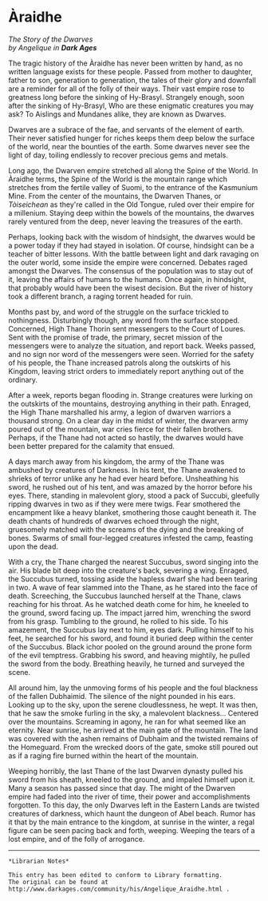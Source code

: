 # Àraidhe
_The Story of the Dwarves_  
_by Angelique in_ ___Dark Ages___

The tragic history of the Àraidhe has never been written by hand, as no written language exists for these people. Passed from mother to daughter, father to son, generation to generation, the tales of their glory and downfall are a reminder for all of the folly of their ways. Their vast empire rose to greatness long before the sinking of Hy-Brasyl. Strangely enough, soon after the sinking of Hy-Brasyl, Who are these enigmatic creatures you may ask? To Aislings and Mundanes alike, they are known as Dwarves.

Dwarves are a subrace of the fae, and servants of the element of earth. Their never satisfied hunger for riches keeps them deep below the surface of the world, near the bounties of the earth. Some dwarves never see the light of day, toiling endlessly to recover precious gems and metals.

Long ago, the Dwarven empire stretched all along the Spine of the World. In Àraidhe terms, the Spine of the World is the mountain range which stretches from the fertile valley of Suomi, to the entrance of the Kasmunium Mine. From the center of the mountains, the Dwarven Thanes, or _Tòiseichean_ as they're called in the Old Tongue, ruled over their empire for a millenium. Staying deep within the bowels of the mountains, the dwarves rarely ventured from the deep, never leaving the treasures of the earth.

Perhaps, looking back with the wisdom of hindsight, the dwarves would be a power today if they had stayed in isolation. Of course, hindsight can be a teacher of bitter lessons. With the battle between light and dark ravaging on the outer world, some inside the empire were concerned. Debates raged amongst the Dwarves. The consensus of the population was to stay out of it, leaving the affairs of humans to the humans. Once again, in hindsight, that probably would have been the wisest decision. But the river of history took a different branch, a raging torrent headed for ruin.

Months past by, and word of the struggle on the surface trickled to nothingness. Disturbingly though, any word from the surface stopped. Concerned, High Thane Thorin sent messengers to the Court of Loures. Sent with the promise of trade, the primary, secret mission of the messengers were to analyze the situation, and report back. Weeks passed, and no sign nor word of the messengers were seen. Worried for the safety of his people, the Thane increased patrols along the outskirts of his Kingdom, leaving strict orders to immediately report anything out of the ordinary.

After a week, reports began flooding in. Strange creatures were lurking on the outskirts of the mountains, destroying anything in their path. Enraged, the High Thane marshalled his army, a legion of dwarven warriors a thousand strong. On a clear day in the midst of winter, the dwarven army poured out of the mountain, war cries fierce for their fallen brothers. Perhaps, if the Thane had not acted so hastily, the dwarves would have been better prepared for the calamity that ensued.

A days march away from his kingdom, the army of the Thane was ambushed by creatures of Darkness. In his tent, the Thane awakened to shrieks of terror unlike any he had ever heard before. Unsheathing his sword, he rushed out of his tent, and was amazed by the horror before his eyes. There, standing in malevolent glory, stood a pack of Succubi, gleefully ripping dwarves in two as if they were mere twigs. Fear smothered the encampment like a heavy blanket, smothering those caught beneath it. The death chants of hundreds of dwarves echoed through the night, gruesomely matched with the screams of the dying and the breaking of bones. Swarms of small four-legged creatures infested the camp, feasting upon the dead.

With a cry, the Thane charged the nearest Succubus, sword singing into the air. His blade bit deep into the creature's back, severing a wing. Enraged, the Succubus turned, tossing aside the hapless dwarf she had been tearing in two. A wave of fear slammed into the Thane, as he stared into the face of death. Screeching, the Succubus launched herself at the Thane, claws reaching for his throat. As he watched death come for him, he kneeled to the ground, sword facing up. The impact jarred him, wrenching the sword from his grasp. Tumbling to the ground, he rolled to his side. To his amazement, the Succubus lay next to him, eyes dark. Pulling himself to his feet, he searched for his sword, and found it buried deep within the center of the Succubus. Black ichor pooled on the ground around the prone form of the evil temptress. Grabbing his sword, and heaving mightily, he pulled the sword from the body. Breathing heavily, he turned and surveyed the scene.

All around him, lay the unmoving forms of his people and the foul blackness of the fallen Dubhaimid. The silence of the night pounded in his ears. Looking up to the sky, upon the serene cloudlessness, he wept. It was then, that he saw the smoke furling in the sky, a malevolent blackness... Centered over the mountains. Screaming in agony, he ran for what seemed like an eternity. Near sunrise, he arrived at the main gate of the mountain. The land was covered with the ashen remains of Dubhaim and the twisted remains of the Homeguard. From the wrecked doors of the gate, smoke still poured out as if a raging fire burned within the heart of the mountain.

Weeping horribly, the last Thane of the last Dwarven dynasty pulled his sword from his sheath, kneeled to the ground, and impaled himself upon it. Many a season has passed since that day. The might of the Dwarven empire had faded into the river of time, their power and accomplishments forgotten. To this day, the only Dwarves left in the Eastern Lands are twisted creatures of darkness, which haunt the dungeon of Abel beach. Rumor has it that by the main entrance to the kingdom, at sunrise in the winter, a regal figure can be seen pacing back and forth, weeping. Weeping the tears of a lost empire, and of the folly of arrogance.

***

```
*Librarian Notes*

This entry has been edited to conform to Library formatting.
The original can be found at http://www.darkages.com/community/his/Angelique_Araidhe.html .
```
